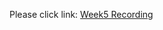 Please click link:
<a href ="https://www.dropbox.com/s/xsl3m7pduid1ej4/Week5%20Recording.mp3?dl=0">Week5 Recording</a>
